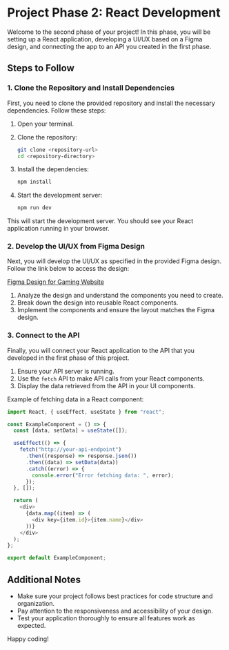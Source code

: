 # Project Phase 2: React Development

Welcome to the second phase of your project! In this phase, you will be setting up a React application, developing a UI/UX based on a Figma design, and connecting the app to an API you created in the first phase.

## Steps to Follow

### 1. Clone the Repository and Install Dependencies

First, you need to clone the provided repository and install the necessary dependencies. Follow these steps:

1. Open your terminal.
2. Clone the repository:

   ```sh
   git clone <repository-url>
   cd <repository-directory>
   ```

3. Install the dependencies:

   ```sh
   npm install
   ```

4. Start the development server:

   ```sh
   npm run dev
   ```

This will start the development server. You should see your React application running in your browser.

### 2. Develop the UI/UX from Figma Design

Next, you will develop the UI/UX as specified in the provided Figma design. Follow the link below to access the design:

[Figma Design for Gaming Website](https://www.figma.com/design/auNugnfKF5eREyI5PqGurR/gaming-website?node-id=0-1&t=29hCDtGGZFbYiKev-1)

1. Analyze the design and understand the components you need to create.
2. Break down the design into reusable React components.
3. Implement the components and ensure the layout matches the Figma design.

### 3. Connect to the API

Finally, you will connect your React application to the API that you developed in the first phase of this project.

1. Ensure your API server is running.
2. Use the `fetch` API to make API calls from your React components.
3. Display the data retrieved from the API in your UI components.

Example of fetching data in a React component:

```js
import React, { useEffect, useState } from "react";

const ExampleComponent = () => {
  const [data, setData] = useState([]);

  useEffect(() => {
    fetch("http://your-api-endpoint")
      .then((response) => response.json())
      .then((data) => setData(data))
      .catch((error) => {
        console.error("Error fetching data: ", error);
      });
  }, []);

  return (
    <div>
      {data.map((item) => (
        <div key={item.id}>{item.name}</div>
      ))}
    </div>
  );
};

export default ExampleComponent;
```

## Additional Notes

- Make sure your project follows best practices for code structure and organization.
- Pay attention to the responsiveness and accessibility of your design.
- Test your application thoroughly to ensure all features work as expected.

Happy coding!
